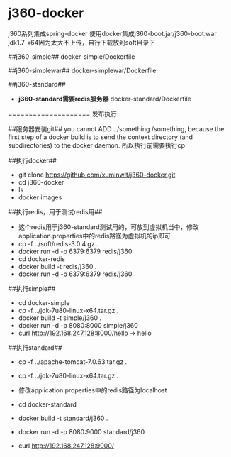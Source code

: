 j360-docker
==============
j360系列集成spring-docker
使用docker集成j360-boot.jar/j360-boot.war
jdk1.7-x64因为太大不上传，自行下载放到soft目录下

##j360-simple##
docker-simple/Dockerfile

##j360-simplewar##
docker-simplewar/Dockerfile

##j360-standard##
- **j360-standard需要redis服务器**
docker-standard/Dockerfile

====================
发布执行

##服务器安装git##
you cannot ADD ../something /something, because the first step of a docker build is to send the context directory (and subdirectories) to the docker daemon.
所以执行前需要执行cp

##执行docker##
- git clone https://github.com/xuminwlt/j360-docker.git
- cd j360-docker
- ls
- docker images

##执行redis，用于测试redis用##
- 这个redis用于j360-standard测试用的，可放到虚拟机当中，修改application.properties中的redis路径为虚拟机的ip即可
- cp -f ../soft/redis-3.0.4.gz .
- docker run -d -p 6379:6379 redis/j360 
- cd docker-redis
- docker build -t redis/j360 .
- docker run -d -p 6379:6379 redis/j360 

##执行simple##
- cd docker-simple
- cp -f ../jdk-7u80-linux-x64.tar.gz .
- docker build -t simple/j360 .
- docker run -d -p 8080:8000 simple/j360
- curl http://192.168.247.128:8000/hello -> hello

##执行standard##
- cp -f ../apache-tomcat-7.0.63.tar.gz .
- cp -f ../jdk-7u80-linux-x64.tar.gz .

- 修改application.properties中的redis路径为localhost
- cd docker-standard
- docker build -t standard/j360 .
- docker run -d -p 8080:9000 standard/j360
- curl http://192.168.247.128:9000/ 
